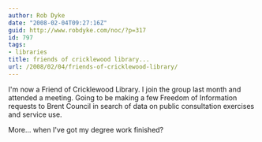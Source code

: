 ```yaml
---
author: Rob Dyke
date: "2008-02-04T09:27:16Z"
guid: http://www.robdyke.com/noc/?p=317
id: 797
tags:
- libraries
title: friends of cricklewood library...
url: /2008/02/04/friends-of-cricklewood-library/
---
```

I'm now a Friend of Cricklewood Library. I join the group last month and attended a meeting. Going to be making a few Freedom of Information requests to Brent Council in search of data on public consultation exercises and service use.

More... when I've got my degree work finished?